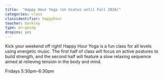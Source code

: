 ```yaml
---
title:  "Happy Hour Yoga (on hiatus until Fall 2016)"
categories: class
classidentifier: happyhour
teacher: barkley
type: on-going
dropins: yes
---
```

Kick your weekend off right! Happy Hour Yoga is a fun class for all levels using energetic music. The first half of class will focus on active postures to build strength, and the second half will feature a slow relaxing sequence aimed at relieving tension in the body and mind.

Fridays 5:30pm-6:30pm
